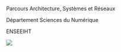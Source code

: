 Parcours Architecture, Systèmes et Réseaux

Département Sciences du Numérique

ENSEEIHT

![](https://github.com/RoverCcc/AlcooliqueSuperRetard/blob/main/img/logo-toulouse-inp-n7.png)
